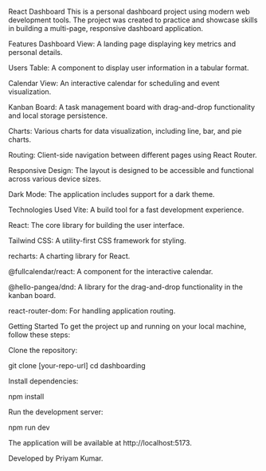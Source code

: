 React Dashboard
This is a personal dashboard project using modern web development tools. The project was created to practice and showcase skills in building a multi-page, responsive dashboard application.

Features
Dashboard View: A landing page displaying key metrics and personal details.

Users Table: A component to display user information in a tabular format.

Calendar View: An interactive calendar for scheduling and event visualization.

Kanban Board: A task management board with drag-and-drop functionality and local storage persistence.

Charts: Various charts for data visualization, including line, bar, and pie charts.

Routing: Client-side navigation between different pages using React Router.

Responsive Design: The layout is designed to be accessible and functional across various device sizes.

Dark Mode: The application includes support for a dark theme.

Technologies Used
Vite: A build tool for a fast development experience.

React: The core library for building the user interface.

Tailwind CSS: A utility-first CSS framework for styling.

recharts: A charting library for React.

@fullcalendar/react: A component for the interactive calendar.

@hello-pangea/dnd: A library for the drag-and-drop functionality in the kanban board.

react-router-dom: For handling application routing.

Getting Started
To get the project up and running on your local machine, follow these steps:

Clone the repository:

git clone [your-repo-url]
cd dashboarding

Install dependencies:

npm install

Run the development server:

npm run dev

The application will be available at http://localhost:5173.

Developed by Priyam Kumar.